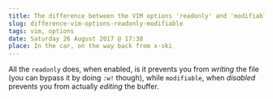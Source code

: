 ```yaml
---
title: The difference between the VIM options 'readonly' and 'modifiable'
slug: difference-vim-options-readonly-modifiable
tags: vim, options
date: Saturday 26 August 2017 @ 17:38
place: In the car, on the way back from x-ski
---
```


All the `readonly` does, when enabled, is it prevents you from *writing* the file
(you can bypass it by doing `:w!` though), while `modifiable`, when *disabled*
prevents you from actually *editing* the buffer.
